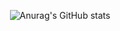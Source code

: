 <div align=center>

![Anurag's GitHub stats](https://github-readme-stats.vercel.app/api?username=yoonseon12&count_private=true&icons=true&theme=shadow_green&count_private=true&hide=stars,issues)
</div>


<!--
**yoonseon12/yoonseon12** is a ✨ _special_ ✨ repository because its `README.md` (this file) appears on your GitHub profile.

Here are some ideas to get you started:

- 🔭 I’m currently working on ...
- 🌱 I’m currently learning ...
- 👯 I’m looking to collaborate on ...
- 🤔 I’m looking for help with ...
- 💬 Ask me about ...
- 📫 How to reach me: ...
- 😄 Pronouns: ...
- ⚡ Fun fact: ...
-->
